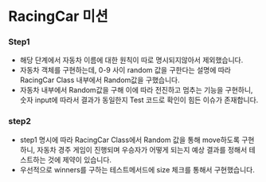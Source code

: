 # RacingCar 미션

### Step1
- 해당 단계에서 자동차 이름에 대한 원칙이 따로 명시되지않아서 제외했습니다.
- 자동차 객체를 구현하는데, 0-9 사이 random 값을 구한다는 설명에 따라 RacingCar Class 내부에서 Random값을 구했습니다.
- 자동차 내부에서 Random값을 구해 이에 따라 전진하고 멈추는 기능을 구현하니, 숫자 input에 따라서 결과가 동일한지 Test 코드로 확인이 힘든 이슈가 존재합니다.


### step2
- step1 명시에 따라 RacingCar Class에서 Random 값을 통해 move하도록 구현하니, 자동차 경주 게임이 진행되며 우승자가 어떻게 되는지 예상 결과를 정해서 테스트하는 것에 제약이 있습니다.
- 우선적으로 winners를 구하는 테스트메서드에 size 체크를 통해서 구현했습니다.